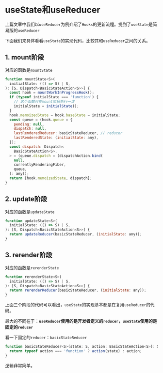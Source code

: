 # useState和useReducer

上篇文章中我们以`useReducer`为例介绍了`Hooks`的更新流程。提到了`useState`是简易版的`useReducer`

下面我们来具体看看`useState`的实现代码，比较其和`useReducer`之间的关系。

## 1. mount阶段

对应的函数是`mountState`

```javascript
function mountState<S>(
  initialState: (() => S) | S,
): [S, Dispatch<BasicStateAction<S>>] {
  const hook = mountWorkInProgressHook();
  if (typeof initialState === 'function') {
    // 这个函数只在mount阶段执行一次
    initialState = initialState();
  }
  hook.memoizedState = hook.baseState = initialState;
  const queue = (hook.queue = {
    pending: null,
    dispatch: null,
    lastRenderedReducer: basicStateReducer, // reducer
    lastRenderedState: (initialState: any),
  });
  const dispatch: Dispatch<
    BasicStateAction<S>,
  > = (queue.dispatch = (dispatchAction.bind(
    null,
    currentlyRenderingFiber,
    queue,
  ): any));
  return [hook.memoizedState, dispatch];
}
```



## 2. update阶段

对应的函数是`updateState`

```javascript
function updateState<S>(
  initialState: (() => S) | S,
): [S, Dispatch<BasicStateAction<S>>] {
  return updateReducer(basicStateReducer, (initialState: any));
}
```



## 3. rerender阶段

对应的函数是`rerenderState`

```javascript
function rerenderState<S>(
  initialState: (() => S) | S,
): [S, Dispatch<BasicStateAction<S>>] {
  return rerenderReducer(basicStateReducer, (initialState: any));
}
```

上面三个阶段的代码可以看出，`useState`的实现基本都是在复用`useReducer`的代码。

最大的不同在于：**`useReducer`使用的是开发者定义的`reducer`，`useState`使用的是固定的`reducer`**



看一下固定的`reducer`：`basicStateReducer`

```javascript
function basicStateReducer<S>(state: S, action: BasicStateAction<S>): S {
  return typeof action === 'function' ? action(state) : action;
}
```

逻辑非常简单。

